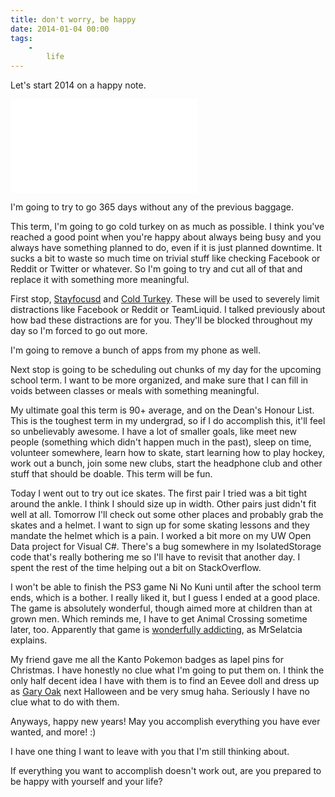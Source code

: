 ```yaml
---
title: don't worry, be happy
date: 2014-01-04 00:00
tags:
    -
        life
---
```


Let's start 2014 on a happy note.


<iframe class="youtube" src="//www.youtube.com/embed/d-diB65scQU" frameborder="0" allowfullscreen></iframe>


I'm going to try to go 365 days without any of the previous baggage.

This term, I'm going to go cold turkey on as much as possible. I think you've reached a good point when you're happy about always being busy and you always have something planned to do, even if it is just planned downtime. It sucks a bit to waste so much time on trivial stuff like checking Facebook or Reddit or Twitter or whatever. So I'm going to try and cut all of that and replace it with something more meaningful.

First stop, [Stayfocusd](https://chrome.google.com/webstore/detail/stayfocusd/laankejkbhbdhmipfmgcngdelahlfoji?hl=en) and [Cold Turkey](http://getcoldturkey.com/). These will be used to severely limit distractions like Facebook or Reddit or TeamLiquid. I talked previously about how bad these distractions are for you. They'll be blocked throughout my day so I'm forced to go out more.

I'm going to remove a bunch of apps from my phone as well.

Next stop is going to be scheduling out chunks of my day for the upcoming school term. I want to be more organized, and make sure that I can fill in voids between classes or meals with something meaningful.

My ultimate goal this term is 90+ average, and on the Dean's Honour List. This is the toughest term in my undergrad, so if I do accomplish this, it'll feel so unbelievably awesome. I have a lot of smaller goals, like meet new people (something which didn't happen much in the past), sleep on time, volunteer somewhere, learn how to skate, start learning how to play hockey, work out a bunch, join some new clubs, start the headphone club and other stuff that should be doable. This term will be fun.

Today I went out to try out ice skates. The first pair I tried was a bit tight around the ankle. I think I should size up in width. Other pairs just didn't fit well at all. Tomorrow I'll check out some other places and probably grab the skates and a helmet. I want to sign up for some skating lessons and they mandate the helmet which is a pain. I worked a bit more on my UW Open Data project for Visual C#. There's a bug somewhere in my IsolatedStorage code that's really bothering me so I'll have to revisit that another day. I spent the rest of the time helping out a bit on StackOverflow.

I won't be able to finish the PS3 game Ni No Kuni until after the school term ends, which is a bother. I really liked it, but I guess I ended at a good place. The game is absolutely wonderful, though aimed more at children than at grown men. Which reminds me, I have to get Animal Crossing sometime later, too. Apparently that game is [wonderfully addicting](http://www.reddit.com/r/3DS/comments/1tt6lp/thinking_about_picking_up_animal_crossing_new/ceb9fto), as MrSelatcia explains.

My friend gave me all the Kanto Pokemon badges as lapel pins for Christmas. I have honestly no clue what I'm going to put them on. I think the only half decent idea I have with them is to find an Eevee doll and dress up as [Gary Oak](http://i.imgur.com/VkSR6d8.jpg) next Halloween and be very smug haha. Seriously I have no clue what to do with them.

Anyways, happy new years! May you accomplish everything you have ever wanted, and more! :)



I have one thing I want to leave with you that I'm still thinking about.

If everything you want to accomplish doesn't work out, are you prepared to be happy with yourself and your life?
